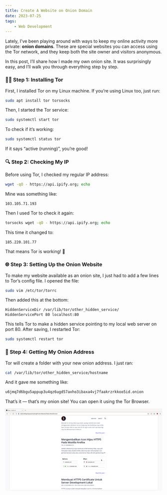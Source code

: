 ```yaml
---
title: Create A Website on Onion Domain
date: 2023-07-25
tags:
    - Web Development
---
```


Lately, I’ve been playing around with ways to keep my online activity more
private: **onion domains**. These are special websites you can access using the
Tor network, and they keep both the site owner and visitors anonymous.

In this post, I’ll share how I made my own onion site. It was surprisingly easy,
and I’ll walk you through everything step by step.

### 🧑‍💻 Step 1: Installing Tor

First, I installed Tor on my Linux machine. If you’re using Linux too, just run:

```bash
sudo apt install tor torsocks
```

Then, I started the Tor service:

```bash
sudo systemctl start tor
```

To check if it’s working:

```bash
sudo systemctl status tor
```

If it says “active (running)”, you’re good!

### 🔍 Step 2: Checking My IP

Before using Tor, I checked my regular IP address:

```bash
wget -qO - https://api.ipify.org; echo
```

Mine was something like:

```
103.105.71.193
```

Then I used Tor to check it again:

```bash
torsocks wget -qO - https://api.ipify.org; echo
```

This time it changed to:

```
185.220.101.77
```

That means Tor is working! 🎉

### 🌐 Step 3: Setting Up the Onion Website

To make my website available as an onion site, I just had to add a few lines to
Tor’s config file. I opened the file:

```bash
sudo vim /etc/tor/torrc
```

Then added this at the bottom:

```
HiddenServiceDir /var/lib/tor/other_hidden_service/
HiddenServicePort 80 localhost:80
```

This tells Tor to make a hidden service pointing to my local web server on
port 80. After saving, I restarted Tor:

```bash
sudo systemctl restart tor
```

### 🧅 Step 4: Getting My Onion Address

Tor will create a folder with your new onion address. I just ran:

```bash
cat /var/lib/tor/other_hidden_service/hostname
```

And it gave me something like:

```bash
u6jmq7d6bgu5appup3u4qz6ugd57axho3ibaxa4vj7faakrzrkkoo5id.onion
```

That’s it — that’s my onion site! You can open it using the Tor Browser.

![nsetyo.me on onion](images/Screenshot_2023-07-25_11-02-58.png)
